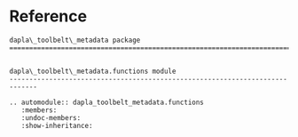 # Reference

<!--
The content of the {eval-rst} block below is generated by the command:
poetry run sphinx-apidoc -T -f -t ./docs/templates -o ./docs ./src
from the root directory.

You need to rerun the command when python files are added, deleted or renamed.
Copy the content from the generated
dapla_toolbelt_metadata.rst file to the {eval-rst} block below and
delete the .rst file afterwards.
-->

```{eval-rst}
dapla\_toolbelt\_metadata package
=============================================================================


dapla\_toolbelt\_metadata.functions module
-----------------------------------------------------------------------------

.. automodule:: dapla_toolbelt_metadata.functions
   :members:
   :undoc-members:
   :show-inheritance:
```
